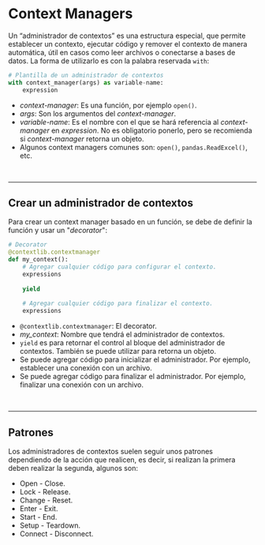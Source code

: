 # Context Managers

Un “administrador de contextos” es una estructura especial, que permite establecer un contexto, ejecutar código y remover el contexto de manera automática, útil en casos como leer archivos o conectarse a bases de datos. La forma de utilizarlo es con la palabra reservada `with`:
```python
# Plantilla de un administrador de contextos
with context_manager(args) as variable-name:
    expression
```
- _context-manager_: Es una función, por ejemplo `open()`.
- _args_: Son los argumentos del _context-manager_.
- _variable-name_: Es el nombre con el que se hará referencia al _context-manager_ en _expression_. No es obligatorio ponerlo, pero se recomienda si _context-manager_ retorna un objeto.
- Algunos context managers comunes son: `open()`, `pandas.ReadExcel()`, etc.

<br/>

---
## Crear un administrador de contextos

Para crear un context manager basado en un función, se debe de definir la función y usar un "_decorator_":
```python
# Decorator
@contextlib.contextmanager
def my_context():
    # Agregar cualquier código para configurar el contexto.
    expressions
    
    yield
    
    # Agregar cualquier código para finalizar el contexto.
    expressions
```
- `@contextlib.contextmanager`: El decorator.
- _my_context_: Nombre que tendrá el administrador de contextos.
- `yield` es para retornar el control al bloque del administrador de contextos. También se puede utilizar para retorna un objeto.
- Se puede agregar código para inicializar el administrador. Por ejemplo, establecer una conexión con un archivo.
- Se puede agregar código para finalizar el administrador. Por ejemplo, finalizar una conexión con un archivo.

<br/>

---
## Patrones

Los administradores de contextos suelen seguir unos patrones dependiendo de la acción que realicen, es decir, si realizan la primera deben realizar la segunda, algunos son:
- Open \- Close.
- Lock \- Release.
- Change \- Reset.
- Enter \- Exit.
- Start \- End.
- Setup \- Teardown.
- Connect \- Disconnect.
